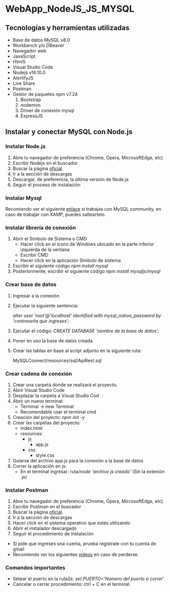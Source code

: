 # WebApp_NodeJS_JS_MYSQL

## Tecnologías y herramientas utilizadas

- Base de datos MySQL v8.0
- Workbench y/o DBeaver
- Navegador web
- JavaScript
- Html5
- Visual Studio Code
- Nodejs v16.10.0
- AlertifyJS
- Live Share
- Postman
- Gestor de paquetes npm v7.24
    1. Bootstrap
    2. nodemon
    3. Driver de conexión mysql
    4. ExpressJS

## Instalar y conectar MySQL con Node.js

### Instalar Node.js

1. Abre tu navegador de preferencia (Chrome, Opera, MicrosoftEdge, etc)
2. Escribir Nodejs en el buscador
3. Buscar la página [oficial](https://www.google.com/url?sa=t&rct=j&q=&esrc=s&source=web&cd=&cad=rja&uact=8&ved=2ahUKEwjkto6E2cH0AhXfIrkGHQ_fByYQFnoECBYQAQ&url=https%3A%2F%2Fnodejs.org%2Fes%2F&usg=AOvVaw0ExrfV3usJ0jiF4UKHq0z3).
4. Ir a la sección de descargas
5. Descargar, de preferencia, la última versión de Node.js
6. Seguir el proceso de instalación

### Instalar Mysql

Recomiendo ver el siguiente [enlace](https://www.youtube.com/watch?v=Sv2vBT3dtvQ) si
trabajas con MySQL community, en caso de trabajar con XAMP, puedes salteartelo.

### Instalar librería de conexión

1. Abrir el Símbolo de Sistema o CMD
	- Hacer click en el ícono de Windows ubicado
	  en la parte inferior izquierda de la ventana
	- Escribir CMD
	- Hacer click en la aplicación Símbolo de sistema
2. Escribir el siguiente código *npm install mysql*
3. Posteriormente, escribir el siguiente código *npm install mysqljs/mysql*

### Crear base de datos

1. Ingresar a la conexión
2. Ejecutar la siguiente sentencia:
    
    *alter user 'root'@'localhost' identified with mysql_native_password by 'contraseña que ingreses';*

2. Ejecutar el código: *CREATE DATABASE 'nombre de la base de datos';*
3. Poner en uso la base de datos creada
4. Crear las tablas en base al script adjunto en la siguiente ruta:

    MySQLConnect/resources/sql/ApiRest.sql

### Crear cadena de conexión

1. Crear una carpeta donde se realizará el proyecto.
2. Abrir Visual Studio Code
3. Desplazar la carpeta a Visual Studio Cod
4. Abrir un nuevo terminal:
    * Terminal -> new Terminal
    * Recomendable usar el terminal cmd
4. Creación del proyecto: *npm init -y*
5. Crear las carpetas del proyecto:
    - index.html
    - resources:
        * js
            - app.js
        * css
             - style.css
6. Guiarse del archivo app.js para la conexión a la base de datos
7. Correr la aplicación en js:
    - En el terminal ingresar: ruta/*node 'archivo js creado'* (Sin la extenión .js)

### Instalar Postman

1. Abre tu navegador de preferencia (Chrome, Opera, MicrosoftEdge, etc)
2. Escribir Postman en el buscador
3. Buscar la página [oficial](https://www.postman.com/downloads/).
4. Ir a la sección de descargas
5. Hacer click en el sistema operativo que estés utilizando
6. Abrir el instalador descargado
7. Seguir el procedimiento de instalación

- Si pide que ingreses una cuenta, prueba registrate con tu cuenta de gmail
- Recomiendo ver los siguientes [videos](https://www.youtube.com/watch?v=3xNm-m3SVNk&list=PLrAw40DbN0l2dg--IB6xTsEQTD1Qb1aBa&index=2) en caso de perderse.

### Comandos importantes
- Setear el puerto en la ruta/js: *set PUERTO='Número del puerto a correr'*
- Cancelar o cerrar procedimiento: ctrl + C en el terminal.